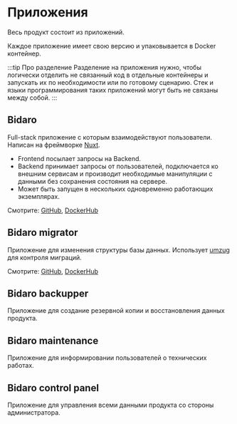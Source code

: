 # Приложения

Весь продукт состоит из приложений.

Каждое приложение имеет свою версию и упаковывается в Docker контейнер.

:::tip Про разделение
Разделение на приложения нужно, чтобы логически отделить не связанный код в отдельные контейнеры и запускать их по необходимости или по готовому сценарию. Стек и языки программирования таких приложений могут быть не связаны между собой.
:::

## Bidaro <Badge type="tip" text="In develop" />

Full-stack приложение с которым взаимодействуют пользователи. Написан на фреймворке [Nuxt](https://nuxt.com).

- Frontend посылает запросы на Backend.
- Backend принимает запросы от пользователей, подключается ко внешним сервисам и производит необходимые манипуляции с данными без сохранения состояния на сервере.
- Может быть запущен в нескольких одновременно работающих экземплярах.

Смотрите: [GitHub](https://github.com/bidaro-open-source/bidaro), [DockerHub](https://hub.docker.com/r/dmitrytavern/bidaro)

## Bidaro migrator <Badge type="tip" text="In develop" />

Приложение для изменения структуры базы данных. Использует [umzug](https://github.com/sequelize/umzug) для контроля миграций.

Смотрите: [GitHub](https://github.com/bidaro-open-source/bidaro-migrator), [DockerHub](https://hub.docker.com/r/dmitrytavern/bidaro-migrator)

## Bidaro backupper <Badge type="info" text="In process" />

Приложение для создание резервной копии и восстановления данных продукта.

## Bidaro maintenance <Badge type="info" text="In process" />

Приложение для информировании пользователей о технических работах.

## Bidaro control panel <Badge type="info" text="In process" />

Приложение для управления всеми данными продукта со стороны администратора.
